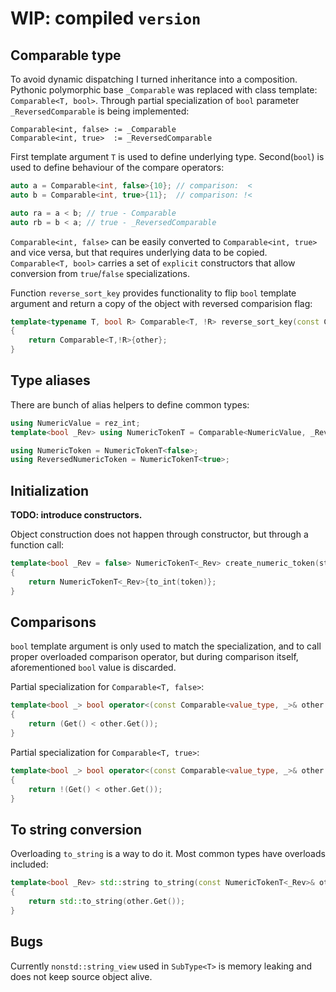 # WIP: compiled `version`

## Comparable type

To avoid dynamic dispatching I turned inheritance into a composition. Pythonic polymorphic base `_Comparable` was replaced with class template: `Comparable<T, bool>`. 
Through partial specialization of `bool` parameter `_ReversedComparable` is being implemented:

```none
Comparable<int, false> := _Comparable 
Comparable<int, true>  := _ReversedComparable
```

First template argument `T` is used to define underlying type. Second(`bool`) is used to define behaviour of the compare operators: 

```c++
auto a = Comparable<int, false>{10}; // comparison:  < 
auto b = Comparable<int, true>{11};  // comparison: !<

auto ra = a < b; // true - Comparable
auto rb = b < a; // true - _ReversedComparable
```

`Comparable<int, false>` can be easily converted to `Comparable<int, true>` and vice versa, but that requires underlying data to be copied.
`Comparable<T, bool>` carries a set of `explicit` constructors that allow conversion from `true`/`false` specializations.

Function `reverse_sort_key` provides functionality to flip `bool` template argument and return a copy of the object with reversed comparision flag:

```c++
template<typename T, bool R> Comparable<T, !R> reverse_sort_key(const Comparable<T, R>& other)
{
    return Comparable<T,!R>{other};
}
```

## Type aliases

There are bunch of alias helpers to define common types:

```c++
using NumericValue = rez_int;
template<bool _Rev> using NumericTokenT = Comparable<NumericValue, _Rev>;

using NumericToken = NumericTokenT<false>;
using ReversedNumericToken = NumericTokenT<true>;
```

## Initialization

**TODO: introduce constructors.**
 
Object construction does not happen through constructor, but through a function call:

```c++
template<bool _Rev = false> NumericTokenT<_Rev> create_numeric_token(string_view token)
{
    return NumericTokenT<_Rev>{to_int(token)};
}
```

## Comparisons

`bool` template argument is only used to match the specialization, and to call proper overloaded comparison operator, 
but during comparison itself, aforementioned `bool` value is discarded.

Partial specialization for `Comparable<T, false>`:

```c++
template<bool _> bool operator<(const Comparable<value_type, _>& other ) const REZ_NOEXCEPT
{
    return (Get() < other.Get());
}
```

Partial specialization for `Comparable<T, true>`:

```c++
template<bool _> bool operator<(const Comparable<value_type, _>& other ) const REZ_NOEXCEPT
{
    return !(Get() < other.Get());
}
```

## To string conversion

Overloading `to_string` is a way to do it. Most common types have overloads included:

```c++
template<bool _Rev> std::string to_string(const NumericTokenT<_Rev>& other)
{
    return std::to_string(other.Get());
}
```

## Bugs

Currently `nonstd::string_view` used in `SubType<T>` is memory leaking and does not keep source object alive. 